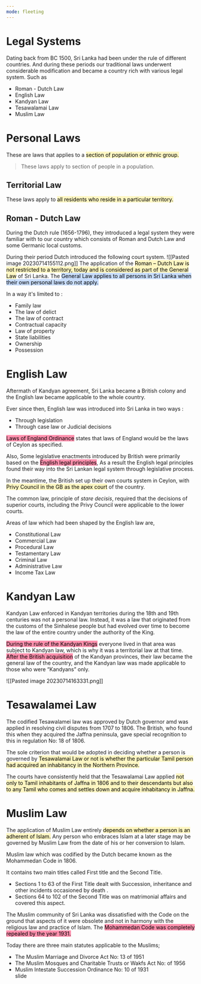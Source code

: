 ```yaml
---
mode: fleeting
---
```

# Legal Systems


Dating back from BC 1500, Sri Lanka had been under the rule of different countries. And during these periods our traditional laws underwent considerable modification
and became a country rich with various legal system. Such as

- Roman - Dutch Law
- English Law
- Kandyan Law
- Tesawalamai Law
- Muslim Law

# Personal Laws

These are laws that applies to a <mark style="background: #FFF3A3A6;">section of population or ethnic group.
</mark>

> These laws apply to section of people in a population.


## Territorial Law

These laws apply to <mark style="background: #FFF3A3A6;">all residents who reside in a particular territory.</mark>

## Roman - Dutch Law

During the Dutch rule (1656-1796), they introduced a legal system they were familiar with to our country which consists of Roman and Dutch Law and some Germanic local customs.

During their period Dutch introduced the following court system.
![[Pasted image 20230714155112.png]]
The application of the <mark style="background: #FFF3A3A6;">Roman – Dutch Law is not restricted to a territory,  today and is considered as part of the General Law</mark> of Sri Lanka.  The  <mark style="background: #ADCCFFA6;">General Law applies to all persons in Sri Lanka when their own personal  laws do not apply.    
</mark>

In a way it's limited to :
- Family law
- The law of delict
- The law of contract
- Contractual capacity
- Law of property
- State liabilities
- Ownership
- Possession

# English Law
Aftermath of Kandyan agreement, Sri Lanka became a British colony and the English law became applicable to the whole country.

Ever since then, English law was introduced into Sri Lanka in two ways :

- Through legislation
- Through case law or Judicial decisions

<mark style="background: #FF5582A6;">Laws of England Ordinance</mark> states that laws of England would be the laws of Ceylon as specified.

Also, Some legislative enactments introduced by British were primarily based on the <mark style="background: #FF5582A6;">English legal principles</mark>, As a result the English legal principles found their way into the Sri Lankan legal system through legislative process. 

In the meantime, the British set up their own courts system in Ceylon, with <mark style="background: #FFF3A3A6;">Privy Council in the GB as the apex court</mark> of the country.

The common law, principle of *stare decisis*, required that the decisions of  superior courts, including the Privy Council were applicable to the lower  courts.

Areas of law which had been shaped by the English law are,

- Constitutional Law
- Commercial Law
- Procedural Law
- Testamentary Law
- Criminal Law
- Administrative Law
- Income Tax Law

# Kandyan Law

Kandyan Law enforced in Kandyan territories during the 18th and 19th centuries was not a personal law. Instead, it was a law that originated from the customs of the Sinhalese people but had evolved over time to become the law of the entire country under the authority of the King.

<mark style="background: #FF5582A6;">During the rule of the Kandyan Kings</mark> everyone lived in that area was  subject to Kandyan law, which is why it was a territorial law at that time.  <mark style="background: #FF5582A6;">After the British acquisition</mark> of the Kandyan provinces, their law became the  general law of the country, and the Kandyan law was made applicable to  those who were “Kandyans” only.  

![[Pasted image 20230714163331.png]]

# Tesawalamei Law  

The codified Tesawalamei law was approved by Dutch governor amd was applied in resolving civil disputes from 1707 to 1806. The British, who found this when they acquired the Jaffna peninsula, gave   special recognition to this in regulation No: 18 of 1806. 

The sole criterion that would be adopted in deciding whether a person is  governed by <mark style="background: #FFF3A3A6;">Tesawalamai Law or not is whether the particular Tamil person  had acquired an inhabitancy in the Northern Province.</mark>

The courts have  consistently held that the Tesawalamai Law applied <mark style="background: #FFF3A3A6;">not only to Tamil  inhabitants of Jaffna in 1806 and to their descendants but also to any Tamil  who comes and settles down and acquire inhabitancy in Jaffna.</mark> 


# Muslim Law

The application of Muslim Law   entirely <mark style="background: #FFF3A3A6;">depends on whether a person is an  adherent of Islam.</mark>  Any person who embraces Islam at a later stage may be  governed by Muslim Law from the date of his or her conversion to Islam.   

Muslim law which was codified by the Dutch became known as the  Mohammedan Code in 1806.   

It contains two main titles called First title and the Second Title. 
- Sections 1 to 63 of the First Title dealt with Succession,  inheritance and other incidents occasioned by death .  
- Sections 64 to 102 of the Second Title was on matrimonial  affairs and covered this aspect.  

The Muslim community of Sri Lanka was dissatisfied with the Code on the  ground that aspects of it were obsolete and not in harmony with the religious  law and practice of Islam. The <mark style="background: #FF5582A6;">Mohammedan Code was completely repealed  by the year 1931. </mark> 

Today there are three main statutes applicable to the Muslims;  
- The Muslim Marriage and Divorce Act No: 13 of 1951  
- The Muslim Mosques and Charitable Trusts or Wakfs Act No:   of 1956  
- Muslim Intestate Succession Ordinance No: 10 of 1931  
 slide